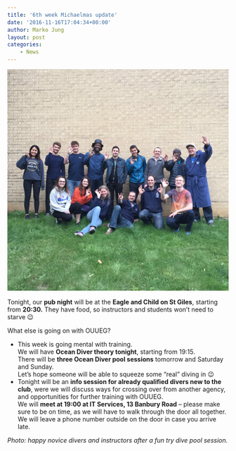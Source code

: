 ```yaml
---
title: '6th week Michaelmas update'
date: '2016-11-16T17:04:34+00:00'
author: Marko Jung
layout: post
categories:
    - News
---
```


![](/assets/images/OUUEG-Try-Dive-2016-10-15.jpg)

Tonight, our **pub night** will be at the **Eagle and Child on St Giles**, starting from **20:30.** They have food, so instructors and students won’t need to starve 😉

What else is going on with OUUEG?

- This week is going mental with training.  
    We will have **Ocean Diver theory tonight**, starting from 19:15.  
    There will be **three Ocean Diver pool sessions** tomorrow and Saturday and Sunday.  
    Let’s hope someone will be able to squeeze some “real” diving in 😉
- Tonight will be an **info session for already qualified divers new to the club**, were we will discuss ways for crossing over from another agency, and opportunities for further training with OUUEG.  
    We will **meet at 19:00 at IT Services, 13 Banbury Road** – please make sure to be on time, as we will have to walk through the door all together. We will leave a phone number outside on the door in case you arrive late.

*Photo: happy novice divers and instructors after a fun try dive pool session.*
